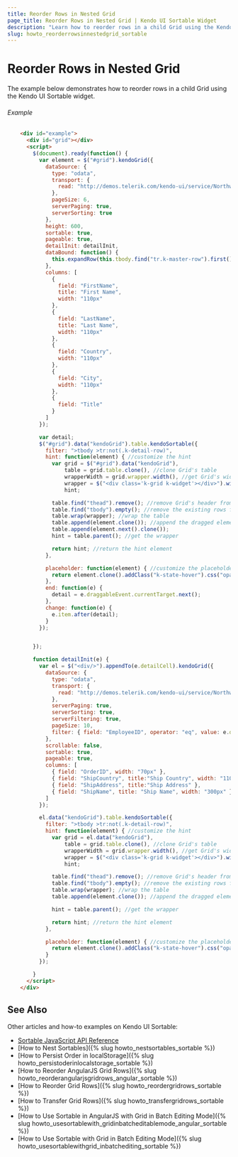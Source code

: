 ```yaml
---
title: Reorder Rows in Nested Grid
page_title: Reorder Rows in Nested Grid | Kendo UI Sortable Widget
description: "Learn how to reorder rows in a child Grid using the Kendo UI Sortable widget."
slug: howto_reorderrowsinnestedgrid_sortable
---
```


# Reorder Rows in Nested Grid

The example below demonstrates how to reorder rows in a child Grid using the Kendo UI Sortable widget.

###### Example

```html
    <div id="example">
      <div id="grid"></div>
      <script>
        $(document).ready(function() {
          var element = $("#grid").kendoGrid({
            dataSource: {
              type: "odata",
              transport: {
                read: "http://demos.telerik.com/kendo-ui/service/Northwind.svc/Employees"
              },
              pageSize: 6,
              serverPaging: true,
              serverSorting: true
            },
            height: 600,
            sortable: true,
            pageable: true,
            detailInit: detailInit,
            dataBound: function() {
              this.expandRow(this.tbody.find("tr.k-master-row").first());
            },
            columns: [
              {
                field: "FirstName",
                title: "First Name",
                width: "110px"
              },
              {
                field: "LastName",
                title: "Last Name",
                width: "110px"
              },
              {
                field: "Country",
                width: "110px"
              },
              {
                field: "City",
                width: "110px"
              },
              {
                field: "Title"
              }
            ]
          });

          var detail;
          $("#grid").data("kendoGrid").table.kendoSortable({
            filter: ">tbody >tr:not(.k-detail-row)",
            hint: function(element) { //customize the hint
              var grid = $("#grid").data("kendoGrid"),
                  table = grid.table.clone(), //clone Grid's table
                  wrapperWidth = grid.wrapper.width(), //get Grid's width
                  wrapper = $("<div class='k-grid k-widget'></div>").width(wrapperWidth),
                  hint;

              table.find("thead").remove(); //remove Grid's header from the hint
              table.find("tbody").empty(); //remove the existing rows from the hint
              table.wrap(wrapper); //wrap the table
              table.append(element.clone()); //append the dragged element
              table.append(element.next().clone());
              hint = table.parent(); //get the wrapper

              return hint; //return the hint element
            },

            placeholder: function(element) { //customize the placeholder
              return element.clone().addClass("k-state-hover").css("opacity", 0.65);
            },
            end: function(e) {
              detail = e.draggableEvent.currentTarget.next();
            },
            change: function(e) {
              e.item.after(detail);
            }
          });


        });

        function detailInit(e) {
          var el = $("<div/>").appendTo(e.detailCell).kendoGrid({
            dataSource: {
              type: "odata",
              transport: {
                read: "http://demos.telerik.com/kendo-ui/service/Northwind.svc/Orders"
              },
              serverPaging: true,
              serverSorting: true,
              serverFiltering: true,
              pageSize: 10,
              filter: { field: "EmployeeID", operator: "eq", value: e.data.EmployeeID }
            },
            scrollable: false,
            sortable: true,
            pageable: true,
            columns: [
              { field: "OrderID", width: "70px" },
              { field: "ShipCountry", title:"Ship Country", width: "110px" },
              { field: "ShipAddress", title:"Ship Address" },
              { field: "ShipName", title: "Ship Name", width: "300px" }
            ]
          });

          el.data("kendoGrid").table.kendoSortable({
            filter: ">tbody >tr:not(.k-detail-row)",
            hint: function(element) { //customize the hint
              var grid = el.data("kendoGrid"),
                  table = grid.table.clone(), //clone Grid's table
                  wrapperWidth = grid.wrapper.width(), //get Grid's width
                  wrapper = $("<div class='k-grid k-widget'></div>").width(wrapperWidth),
                  hint;

              table.find("thead").remove(); //remove Grid's header from the hint
              table.find("tbody").empty(); //remove the existing rows from the hint
              table.wrap(wrapper); //wrap the table
              table.append(element.clone()); //append the dragged element

              hint = table.parent(); //get the wrapper

              return hint; //return the hint element
            },

            placeholder: function(element) { //customize the placeholder
              return element.clone().addClass("k-state-hover").css("opacity", 0.65);
            }
          });

        }
      </script>
    </div>
```

## See Also

Other articles and how-to examples on Kendo UI Sortable:

* [Sortable JavaScript API Reference](/api/javascript/ui/sortable)
* [How to Nest Sortables]({% slug howto_nestsortables_sortable %})
* [How to Persist Order in localStorage]({% slug howto_persistoderinlocalstorage_sortable %})
* [How to Reorder AngularJS Grid Rows]({% slug howto_reorderangularjsgridrows_angular_sortable %})
* [How to Reorder Grid Rows]({% slug howto_reordergridrows_sortable %})
* [How to Transfer Grid Rows]({% slug howto_transfergridrows_sortable %})
* [How to Use Sortable in AngularJS with Grid in Batch Editing Mode]({% slug howto_usesortablewith_gridinbatcheditablemode_angular_sortable %})
* [How to Use Sortable with Grid in Batch Editing Mode]({% slug howto_usesortablewithgrid_inbatchediting_sortable %})
